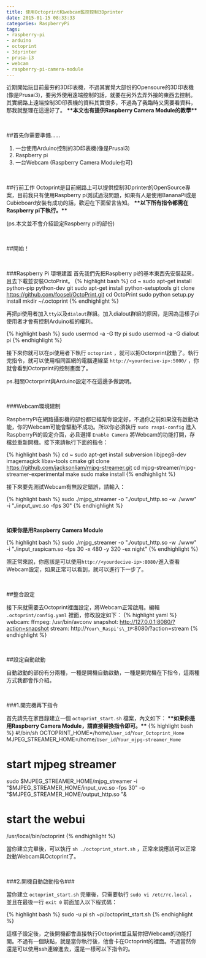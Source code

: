 ```yaml
---
title: 使用Octoprint和webcam監控控制3Dprinter
date: 2015-01-15 08:33:33
categories: RaspberryPi
tags:
- raspberry-pi
- arduino
- octoprint
- 3dprinter
- prusa-i3
- webcam
- raspberry-pi-camera-module
---
```

近期開始玩目前最夯的3D印表機，不過其實覺大部份的Opensoure的3D印表機(像是Prusai3)，要另外使用遠端控制的話，就要在另外去弄外接的東西去控制。其實網路上遠端控制3D印表機的資料其實很多，不過為了我臨時又需要看資料，那我就整理在這邊好了。
**\*\*本文也有提供Raspberry Camera Module的教學\*\***

<br>

##首先你需要準備......
1. 一台使用Arduino控制的3D印表機(像是Prusai3)
2. Raspberry pi
3. 一台Webcam (Raspberry Camera Module也可)

<br>

##行前工作
Octoprint是目前網路上可以提供控制3Dprinter的OpenSource專案，目前我只有使用Raspberry pi測試過沒問題，如果有人是使用BananaPi或是Cubieboard安裝有成功的話，歡迎在下面留言告知。
**\*\*以下所有指令都需在Raspberry pi下執行。\*\***

(ps.本文並不會介紹設定Raspberry pi的部份)


<br>

##開始！

<br>

###Raspberry Pi 環境建置
首先我們先把Raspberry pi的基本東西先安裝起來，且去下載並安裝OctoPrint。
{% highlight bash %}
cd ~
sudo apt-get install python-pip python-dev git
sudo apt-get install python-setuptools
git clone https://github.com/foosel/OctoPrint.git
cd OctoPrint
sudo python setup.py install
mkdir ~/.octoprint
{% endhighlight %}

再把pi使用者加入`tty`以及`dialout`群組。加入dialout群組的原因，是因為這樣子pi使用者才會有控制Arduino板的權利。

{% highlight bash %}
sudo usermod -a -G tty pi
sudo usermod -a -G dialout pi
{% endhighlight %}

接下來你就可以在pi使用者下執行 `octoprint` ，就可以把Octorprint啟動了。執行完指令，就可以使用相同區網的電腦連線至 `http://<yourdecive-ip>:5000/` ，你就會看到Octorprint的控制畫面了。

ps.相關Octorprint與Arduino設定不在這邊多做說明。

<br>

###Webcam環境建制

RaspberryPi在網路攝影機的部份都已經幫你設定好，不過你之前如果沒有啟動功能，你的Webcam可能會驅動不成功。所以你必須執行 `sudo raspi-config` 進入RaspberryPi的設定介面，必且選擇 `Enable Camera` 將Webcam的功能打開，存檔並重新開機。接下來請執行下面的指令：

{% highlight bash %}
cd ~
sudo apt-get install subversion libjpeg8-dev imagemagick libav-tools cmake
git clone https://github.com/jacksonliam/mjpg-streamer.git
cd mjpg-streamer/mjpg-streamer-experimental
make
sudo make install
{% endhighlight %}

接下來要先測試Webcam有無設定錯誤，請輸入：

{% highlight bash %}
sudo ./mjpg_streamer -o "./output_http.so -w ./www" -i "./input_uvc.so -fps 30" 
{% endhighlight %}

<br>

**如果你是用Raspberry Camera Module**

{% highlight bash %}
sudo ./mjpg_streamer -o "./output_http.so -w ./www" -i "./input_raspicam.so -fps 30 -x 480 -y 320 -ex night" 
{% endhighlight %}

照正常來說，你應該是可以使用`http://<yourdecive-ip>:8080/`進入查看Webcam設定，如果正常可以看到，就可以進行下一步了。

<br>

##整合設定

接下來就需要去Octoprint裡面設定，將Webcam正常啟用。編輯 `.octoprint/config.yaml` 裡面，修改設定如下：
{% highlight yaml %}
webcam:
ffmpeg: /usr/bin/avconv
snapshot: http://127.0.0.1:8080/?action=snapshot
stream: http://`Your\_Raspi's\_IP`:8080/?action=stream
{% endhighlight %}

<br>

##設定自動啟動

自動啟動的部份有分兩種，一種是開機自動啟動，一種是開完機在下指令，這兩種方式我都會作介紹。

<br>

###1.開完機再下指令

首先請先在家目錄建立一個 `octoprint_start.sh` 檔案，內文如下：
**\*\*如果你是用Raspberry Camera Module，請直接替換指令即可。\*\***
{% highlight bash %}
#!/bin/sh
OCTOPRINT_HOME=/home/`User_id`/`Your_Octoprint_Home`
MJPEG\_STREAMER\_HOME=/home/`User_id`/`Your_mjpg-streamer_Home`

# start mjpeg streamer
sudo $MJPEG_STREAMER_HOME/mjpg_streamer -i "$MJPEG_STREAMER_HOME/input_uvc.so -fps 30" -o "$MJPEG_STREAMER_HOME/output_http.so "&

# start the webui
/usr/local/bin/octoprint
{% endhighlight %}

當你建立完畢後，可以執行 `sh ./octoprint_start.sh` ，正常來說應該可以正常啟動Webcam與Octoprint了。 

<br>

###2.開機自動啟動指令###

當你建立 `octoprint_start.sh` 完畢後，只需要執行 `sudo vi /etc/rc.local` ，並且在最後一行 `exit 0` 前面加入以下程式碼：

{% highlight bash %}
sudo -u pi sh ~pi/octoprint_start.sh
{% endhighlight %}

這樣子設定後，之後開機都會直接執行Octoprint並且幫你把Webcam的功能打開。不過有一個缺點，就是當你執行後，他會卡在Octoprint的裡面。不過當然你還是可以使用ssh連線進去，還是一樣可以下指令的。
